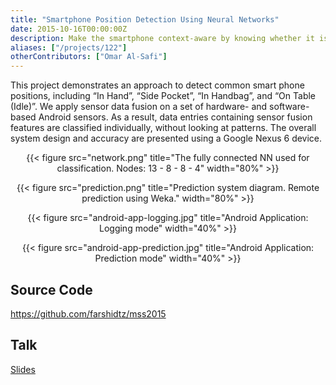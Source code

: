 ```yaml
---
title: "Smartphone Position Detection Using Neural Networks"
date: 2015-10-16T00:00:00Z
description: Make the smartphone context-aware by knowing whether it is in hand, in sidepocket, in a handbag, or left on a surface.
aliases: ["/projects/122"]
otherContributors: ["Omar Al-Safi"]
---
```


This project demonstrates an approach to detect common smart phone positions, including “In Hand”, “Side Pocket”, “In Handbag”, and “On Table (Idle)”. We apply sensor data fusion on a set of hardware- and software-based Android sensors. As a result, data entries containing sensor fusion features are classified individually, without looking at patterns. The overall system design and accuracy are presented using a Google Nexus 6 device.

<center>
{{< figure src="network.png" title="The fully connected NN used for classification. Nodes: 13 - 8 - 8 - 4" width="80%" >}}

{{< figure src="prediction.png" title="Prediction system diagram. Remote prediction using Weka." width="80%" >}}

{{< figure src="android-app-logging.jpg" title="Android Application: Logging mode" width="40%" >}}

{{< figure src="android-app-prediction.jpg" title="Android Application: Prediction mode" width="40%" >}}
</center>

## Source Code
https://github.com/farshidtz/mss2015

## Talk
[Slides](slides.pdf)